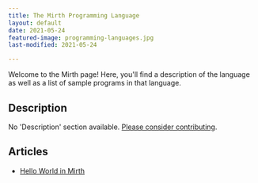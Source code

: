 ```yaml
---
title: The Mirth Programming Language
layout: default
date: 2021-05-24
featured-image: programming-languages.jpg
last-modified: 2021-05-24

---
```


Welcome to the Mirth page! Here, you'll find a description of the language as well as a list of sample programs in that language.

## Description

No 'Description' section available. [Please consider contributing](https://github.com/TheRenegadeCoder/sample-programs-website).

## Articles

- [Hello World in Mirth](https://sampleprograms.io/projects/hello-world/mirth)
